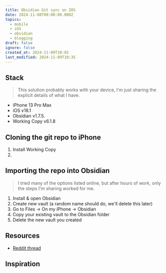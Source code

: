 ```yaml
---
title: Obsidian Git sync on IOS
date: 2024-11-08T00:00:00.000Z
topics:
  - mobile
  - iOS
  - obsidian
  - blogging
draft: false
ignore: false
created_at: 2024-11-09T10:02
last_modified: 2024-11-09T10:35
---
```


## Stack

> This solution probably works with your device, I'm just sharing the explicit details of what I have.

- iPhone 13 Pro Max
- iOS v18.1
- Obsidian v1.7.5.
- Working Copy v6.1.8


## Cloning the git repo to iPhone

1. Install Working Copy
2. 

## Importing the repo into Obsidian

> I tried many of the options listed online, but after hours of work, only the steps I'm sharing worked for me.

1. Install & open Obsidian
2. Create new vault (a random name should do, we'll delete this later)
3. Go to Files -> On my iPhone -> Obsidian 
4. Copy your existing vault to the Obsidian folder
5. Delete the new vault you created

## Resources

- [Reddit thread](https://www.reddit.com/r/ObsidianMD/comments/wtgi57/opening_an_existing_vault_on_ios/)

## Inspiration

